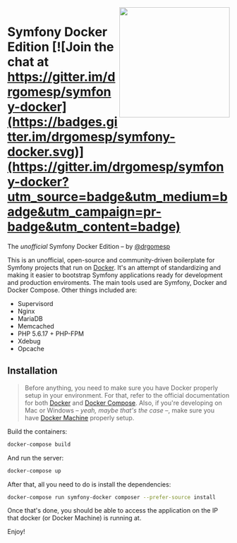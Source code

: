 <img align="right" width="250px" src="https://www.baptiste-donaux.fr/wp-content/uploads/2015/09/docker.png" />

Symfony Docker Edition [![Join the chat at https://gitter.im/drgomesp/symfony-docker](https://badges.gitter.im/drgomesp/symfony-docker.svg)](https://gitter.im/drgomesp/symfony-docker?utm_source=badge&utm_medium=badge&utm_campaign=pr-badge&utm_content=badge)
========================

The *unofficial* Symfony Docker Edition – by [@drgomesp](https://github.com/drgomesp)

This is an unofficial, open-source and community-driven boilerplate for Symfony projects that run on [Docker](https://www.docker.com/). It's an attempt of standardizing and making it easier to bootstrap Symfony applications ready for development and production enviroments. The main tools used are Symfony, Docker and Docker Compose. Other things included are:

- Supervisord
- Nginx
- MariaDB
- Memcached
- PHP 5.6.17 + PHP-FPM
- Xdebug
- Opcache

## Installation

> Before anything, you need to make sure you have Docker properly setup in your environment. For that, refer to the official documentation for both [Docker](https://docs.docker.com/) and [Docker Compose](https://docs.docker.com/compose/). Also, if you're developing on Mac or Windows – *yeah, maybe that's the case* –, make sure you have [Docker Machine](https://docs.docker.com/machine/) properly setup.

Build the containers:

```bash
docker-compose build
```

And run the server:

```bash
docker-compose up
```

After that, all you need to do is install the dependencies:

```bash
docker-compose run symfony-docker composer --prefer-source install
```

Once that's done, you should be able to access the application on the IP that docker (or Docker Machine) is running at.

Enjoy!
